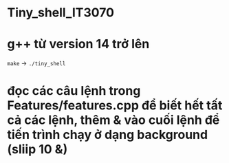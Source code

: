 # Tiny_shell_IT3070
# g++ từ version 14 trở lên
`make` -> `./tiny_shell` 
# đọc các câu lệnh trong Features/features.cpp để biết hết tất cả các lệnh, thêm & vào cuối lệnh để tiến trình chạy ở dạng background (sliip 10 &) 
